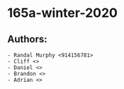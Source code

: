 # 165a-winter-2020
## Authors:
 	- Randal Murphy <914156781>
	- Cliff <>
	- Daniel <>
	- Brandon <>
	- Adrian <>
